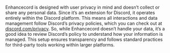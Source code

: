 Enhancecord is designed with user privacy in mind and doesn’t collect or share any personal data. Since it’s an extension for Discord, it operates entirely within the Discord platform. This means all interactions and data management follow Discord’s privacy policies, which you can check out at [discord.com/privacy](https://discord.com/privacy/). So, while Enhancecord doesn’t handle your data, it’s a good idea to review Discord’s policy to understand how your information is managed. This setup ensures transparency and follows standard practices for third-party tools working within larger platforms.
